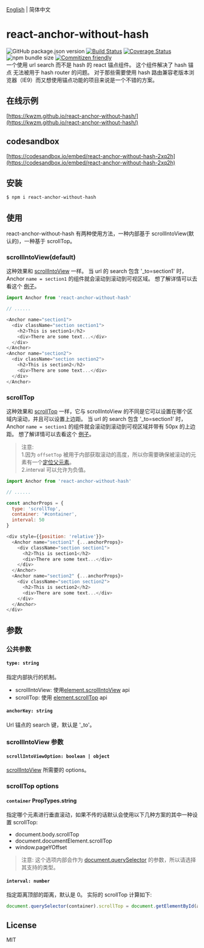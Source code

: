 [English](./README.md) | 简体中文

# react-anchor-without-hash
![GitHub package.json version](https://img.shields.io/github/package-json/v/kwzm/react-anchor-without-hash)
[![Build Status](https://travis-ci.org/kwzm/react-anchor-without-hash.svg?branch=master)](https://travis-ci.org/kwzm/react-anchor-without-hash)
[![Coverage Status](https://coveralls.io/repos/github/kwzm/react-anchor-without-hash/badge.svg?branch=master)](https://coveralls.io/github/kwzm/react-anchor-without-hash?branch=master)
![npm bundle size](https://img.shields.io/bundlephobia/min/react-anchor-without-hash)
[![Commitizen friendly](https://img.shields.io/badge/commitizen-friendly-brightgreen.svg)](http://commitizen.github.io/cz-cli/)  
一个使用 url search 而不是 hash 的 react 锚点组件。
这个组件解决了 hash 锚点 无法被用于 hash router 的问题。
对于那些需要使用 hash 路由兼容老版本浏览器（IE9）而又想使用锚点功能的项目来说是一个不错的方案。
## 在线示例
[https://kwzm.github.io/react-anchor-without-hash/](https://kwzm.github.io/react-anchor-without-hash/)
## codesandbox
[https://codesandbox.io/embed/react-anchor-without-hash-2xq2h](https://codesandbox.io/embed/react-anchor-without-hash-2xq2h)
## 安装
```sh
$ npm i react-anchor-without-hash
```
## 使用
react-anchor-without-hash 有两种使用方法，一种内部基于 scrollIntoView(默认的)，一种基于 scrollTop。
### scrollIntoView(default)
这种效果和 [scrollIntoView]((https://developer.mozilla.org/en-US/docs/Web/API/Element/scrollIntoView)) 一样。
当 url 的 search 包含 '_to=section1' 时，Anchor `name = section1` 的组件就会滚动到滚动到可视区域。 
想了解详情可以去看这个 [例子](https://github.com/kwzm/react-anchor-without-hash/blob/master/example/App.js)。
```js
import Anchor from 'react-anchor-without-hash'

// ......

<Anchor name="section1">
  <div className="section section1">
    <h2>This is section1</h2>
    <div>There are some text...</div>
  </div>
</Anchor>
<Anchor name="section2">
  <div className="section section2">
    <h2>This is section2</h2>
    <div>There are some text...</div>
  </div>
</Anchor>
```
### scrollTop
这种效果和 [scrollTop]((https://developer.mozilla.org/en-US/docs/Web/API/Element/scrollTop)) 一样，它与 scrollIntoView 的不同是它可以设置在哪个区域内滚动，并且可以设置上边距。
当 url 的 search 包含 '_to=section1' 时，Anchor `name = section1` 的组件就会滚动到滚动到可视区域并带有 50px 的上边距。
想了解详情可以去看这个 [例子](https://github.com/kwzm/react-anchor-without-hash/blob/master/example/App.js)。
> 注意:  
1.因为 `offsetTop` 被用于内部获取滚动的高度，所以你需要确保被滚动的元素有一个[定位父元素](https://developer.mozilla.org/zh-CN/docs/Web/API/HTMLElement/offsetParent)。  
2.interval 可以允许为负值。
```js
import Anchor from 'react-anchor-without-hash'

// ......

const anchorProps = {
  type: 'scrollTop',
  container: '#container',
  interval: 50
}

<div style={{position: 'relative'}}>
  <Anchor name="section1" {...anchorProps}>
    <div className="section section1">
      <h2>This is section1</h2>
      <div>There are some text...</div>
    </div>
  </Anchor>
  <Anchor name="section2" {...anchorProps}>
    <div className="section section2">
      <h2>This is section2</h2>
      <div>There are some text...</div>
    </div>
  </Anchor>
</div>
```
## 参数
### 公共参数
#### `type: string` 
指定内部执行的机制。
- scrollIntoView: 使用[element.scrollIntoView](https://developer.mozilla.org/zh-CN/docs/Web/API/Element/scrollIntoView) api
- scrollTop: 使用 [element.scrollTop](https://developer.mozilla.org/zh-CN/docs/Web/API/Element/scrollTop) api
#### `anchorKey: string`
Url 锚点的 search 键，默认是 '_to'。
### scrollIntoView 参数
#### `scrollIntoViewOption: boolean | object` 
[scrollIntoView](https://developer.mozilla.org/zh-CN/docs/Web/API/Element/scrollIntoView) 所需要的 options。 
### scrollTop options
#### `container` PropTypes.string
指定哪个元素进行垂直滚动，如果不传的话默认会使用以下几种方案的其中一种设置 scrollTop:
- document.body.scrollTop
- document.documentElement.scrollTop
- window.pageYOffset
> 注意: 这个选项内部会作为 [document.querySelector](https://developer.mozilla.org/en-US/docs/Web/API/Document/querySelector) 的参数，所以请选择其支持的类型。
#### `interval: number`
指定距离顶部的距离，默认是 0。
实际的 scrollTop 计算如下:
```js
document.querySelector(container).scrollTop = document.getElementById(anchor).offsetTop + interval
```
## License
MIT
